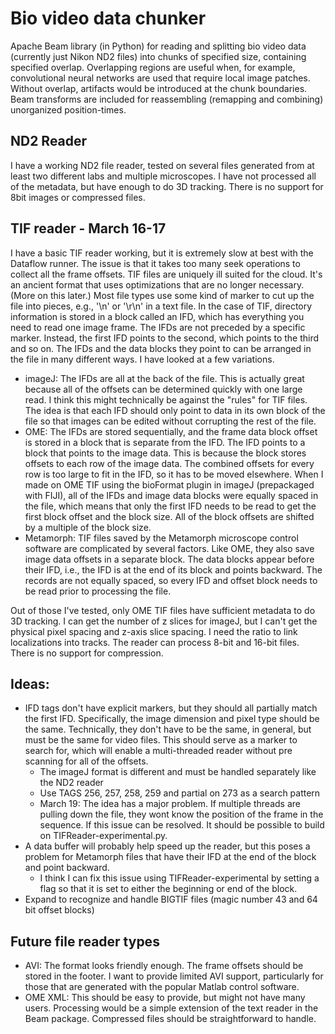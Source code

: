 # Bio video data chunker
Apache Beam library (in Python) for reading and splitting bio video data (currently just Nikon ND2 files) into chunks of specified size, containing specified overlap. Overlapping regions are useful when, for example, convolutional neural networks are used that require local image patches. Without overlap, artifacts would be introduced at the chunk boundaries. Beam transforms are included for reassembling (remapping and combining) unorganized position-times.

## ND2 Reader
I have a working ND2 file reader, tested on several files generated from at least two different labs and multiple microscopes. I have not processed all of the metadata, but have enough to do 3D tracking. There is no support for 8bit images or compressed files.

## TIF reader - March 16-17
I have a basic TIF reader working, but it is extremely slow at best with the Dataflow runner. The issue is that it takes too many seek operations to collect all the frame offsets. TIF files are uniquely ill suited for the cloud. It's an ancient format that uses optimizations that are no longer necessary. (More on this later.) Most file types use some kind of marker to cut up the file into pieces, e.g., '\n' or '\r\n' in a text file. In the case of TIF, directory information is stored in a block called an IFD, which has everything you need to read one image frame. The IFDs are not preceded by a specific marker. Instead, the first IFD points to the second, which points to the third and so on. The IFDs and the data blocks they point to can be arranged in the file in many different ways. I have looked at a few variations.
  - imageJ: The IFDs are all at the back of the file. This is actually great because all of the offsets can be determined quickly with one large read. I think this might technically be against the "rules" for TIF files. The idea is that each IFD should only point to data in its own block of the file so that images can be edited without corrupting the rest of the file.
  - OME: The IFDs are stored sequentially, and the frame data block offset is stored in a block that is separate from the IFD. The IFD points to a block that points to the image data. This is because the block stores offsets to each row of the image data. The combined offsets for every row is too large to fit in the IFD, so it has to be moved elsewhere. When I made on OME TIF using the bioFormat plugin in imageJ (prepackaged with FIJI), all of the IFDs and image data blocks were equally spaced in the file, which means that only the first IFD needs to be read to get the first block offset and the block size. All of the block offsets are shifted by a multiple of the block size.
  - Metamorph: TIF files saved by the Metamorph microscope control software are complicated by several factors. Like OME, they also save image data offsets in a separate block. The data blocks appear before their IFD, i.e., the IFD is at the end of its block and points backward. The records are not equally spaced, so every IFD and offset block needs to be read prior to processing the file.

Out of those I've tested, only OME TIF files have sufficient metadata to do 3D tracking. I can get the number of z slices for imageJ, but I can't get the physical pixel spacing and z-axis slice spacing. I need the ratio to link localizations into tracks. The reader can process 8-bit and 16-bit files. There is no support for compression.

## Ideas:
  - IFD tags don't have explicit markers, but they should all partially match the first IFD. Specifically, the image dimension and pixel type should be the same. Technically, they don't have to be the same, in general, but must be the same for video files. This should serve as a marker to search for, which will enable a multi-threaded reader without pre scanning for all of the offsets.
    - The imageJ format is different and must be handled separately like the ND2 reader
    - Use TAGS 256, 257, 258, 259 and partial on 273 as a search pattern
    - March 19: The idea has a major problem. If multiple threads are pulling down the file, they wont know the position of the frame in the sequence. If this issue can be resolved. It should be possible to build on TIFReader-experimental.py.
  - A data buffer will probably help speed up the reader, but this poses a problem for Metamorph files that have their IFD at the end of the block and point backward.
    - I think I can fix this issue using TIFReader-experimental by setting a flag so that it is set to either the beginning or end of the block.
  - Expand to recognize and handle BIGTIF files (magic number 43 and 64 bit offset blocks)

## Future file reader types
  - AVI: The format looks friendly enough. The frame offsets should be stored in the footer. I want to provide limited AVI support, particularly for those that are generated with the popular Matlab control software.
  - OME XML: This should be easy to provide, but might not have many users. Processing would be a simple extension of the text reader in the Beam package. Compressed files should be straightforward to handle.
